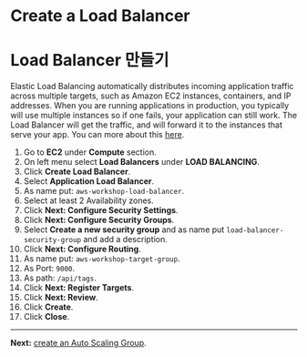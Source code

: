 # Create a Load Balancer
# Load Balancer 만들기

Elastic Load Balancing automatically distributes incoming application traffic across multiple targets, such as Amazon EC2 instances, containers, and IP addresses. When you are running applications in production, you typically will use multiple instances so if one fails, your application can still work. The Load Balancer will get the traffic, and will forward it to the instances that serve your app. You can more about this [here](https://aws.amazon.com/elasticloadbalancing/).

1. Go to **EC2** under **Compute** section.
2. On left menu select **Load Balancers** under **LOAD BALANCING**.
3. Click **Create Load Balancer**.
4. Select **Application Load Balancer**.
5. As name put: `aws-workshop-load-balancer`.
6. Select at least 2 Availability zones.
7. Click **Next: Configure Security Settings**.
8. Click **Next: Configure Security Groups**.
9. Select **Create a new security group** and as name put `load-balancer-security-group` and add a description.
10. Click **Next: Configure Routing**.
11. As name put: `aws-workshop-target-group`.
12. As Port: `9000`.
13. As path: `/api/tags`.
14. Click **Next: Register Targets**.
15. Click **Next: Review**.
16. Click **Create**.
17. Click **Close**.

---
**Next:** [create an Auto Scaling Group](/workshop/elb-auto-scaling-group/02-auto-scaling-group.md).
